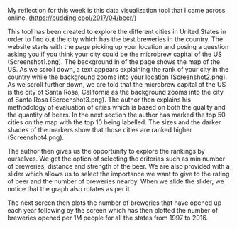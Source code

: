 My reflection for this week is this data visualization tool that I came across online. (https://pudding.cool/2017/04/beer/)

This tool has been created to explore the different cities in United States in order to find out the city which has the best breweries in the country. 
The website starts with the page picking up your location and posing a question asking you if you think your city could be the microbrew capital of the US (Screenshot1.png).
The background in of the page shows the map of the US.
As we scroll down, a text appears explaining the rank of your city in the country while the background zooms into your location (Screenshot2.png). 
As we scroll further down, we are told that the microbrew capital of the US is the city of Santa Rosa, California as the background zooms into the city of Santa Rosa (Screenshot3.png).
The author then explains his methodology of evaluation of cities which is based on both the quality and the quantity of beers.
In the next section the author has marked the top 50 cities on the map with the top 10 being labelled. The sizes and the darker shades of the markers show that those cities are ranked higher (Screenshot4.png).

The author then gives us the opportunity to explore the rankings by ourselves. We get the option of selecting the criterias such as min number of breweries, distance and strength of the beer.
We are also provided with a slider which allows us to select the importance we want to give to the rating of beer and the number of breweries nearby. When we slide the slider, we notice that the graph also rotates as per it.

The next screen then plots the number of breweries that have opened up each year following by the screen which has then plotted the number of breweries opened per 1M people for all the states from 1997 to 2016.
